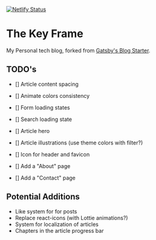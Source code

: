 [![Netlify Status](https://api.netlify.com/api/v1/badges/fa20d50a-d2a8-4938-8ca6-855a04c3f0e6/deploy-status)](https://app.netlify.com/sites/thekeyframe/deploys)

# The Key Frame

My Personal tech blog, forked from [Gatsby's Blog Starter](https://www.gatsbyjs.com/starters/gatsbyjs/gatsby-starter-blog).

## TODO's

- [] Article content spacing
- [] Animate colors consistency
- [] Form loading states
- [] Search loading state

- [] Article hero
- [] Article illustrations (use theme colors with filter?)

- [] Icon for header and favicon

- [] Add a "About" page
- [] Add a "Contact" page

## Potential Additions

- Like system for for posts
- Replace react-icons (with Lottie animations?)
- System for localization of articles
- Chapters in the article progress bar

